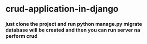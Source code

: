 # crud-application-in-django

### just clone the project and run python manage.py migrate database will be created and then you can run server na perform crud
